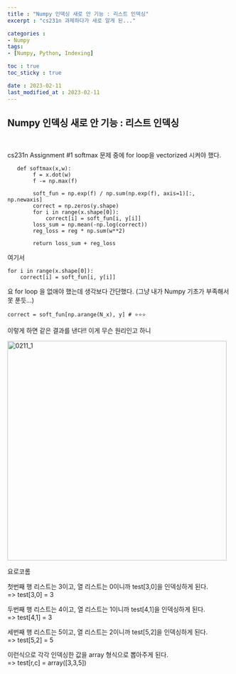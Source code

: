 ```yaml
---
title : "Numpy 인덱싱 새로 안 기능 : 리스트 인덱싱"
excerpt : "cs231n 과제하다가 새로 알게 된..."

categories : 
- Numpy
tags:
- [Numpy, Python, Indexing]

toc : true
toc_sticky : true

date : 2023-02-11
last_modified_at : 2023-02-11
---
```


## Numpy 인덱싱 새로 안 기능 : 리스트 인덱싱
<br>

cs231n Assignment #1 softmax 문제 중에 for loop을 vectorized 시켜야 했다.

```
   def softmax(x,w):
        f = x.dot(w)
        f -= np.max(f)

        soft_fun = np.exp(f) / np.sum(np.exp(f), axis=1)[:, np.newaxis]     
        correct = np.zeros(y.shape)
        for i in range(x.shape[0]):
            correct[i] = soft_fun[i, y[i]]
        loss_sum = np.mean(-np.log(correct))
        reg_loss = reg * np.sum(w**2)

        return loss_sum + reg_loss
```
여기서 
```
for i in range(x.shape[0]):
    correct[i] = soft_fun[i, y[i]]
```
요 for loop 을 없애야 했는데 생각보다 간단했다.
(그냥 내가 Numpy 기초가 부족해서 못 푼듯...)

```
correct = soft_fun[np.arange(N_x), y] # ⭐️⭐️⭐️
```
이렇게 하면 같은 결과를 낸다!!
이게 무슨 원리인고 하니

<img width="493" alt="0211_1" src="https://user-images.githubusercontent.com/105470134/218250515-2e22acd4-a305-4290-b3fd-14c1efa9eca9.png">

요로코롬  

 첫번째 행 리스트는 3이고, 열 리스트는 0이니까 test[3,0]을 인덱싱하게 된다.  
 => test[3,0] = 3
 
 두번째 행 리스트는 4이고, 열 리스트는 1이니까 test[4,1]을 인덱싱하게 된다.  
 => test[4,1] = 3

 세번째 행 리스트는 5이고, 열 리스트는 2이니까 test[5,2]을 인덱싱하게 된다.  
 => test[5,2] = 5


 이런식으로 각각 인덱싱한 값을 array 형식으로 뽑아주게 된다.  
 => test[r,c] = array([3,3,5])  






